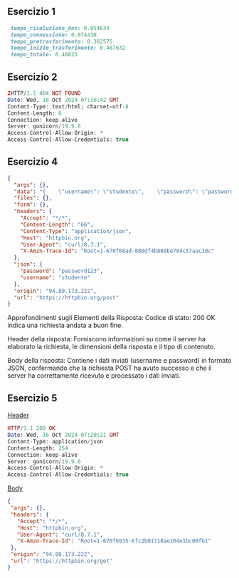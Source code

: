 
## Esercizio 1

 ``` ruby
  tempo_risoluzione_dns: 0.054634
  tempo_connessione: 0.074430
  tempo_pretrasferimento: 0.382575
  tempo_inizio_trasferimento: 0.487632
  tempo_totale: 0.48823
 ```

## Esercizio 2

``` php  
2HTTP/1.1 404 NOT FOUND
Date: Wed, 16 Oct 2024 07:16:42 GMT
Content-Type: text/html; charset=utf-8
Content-Length: 0
Connection: keep-alive
Server: gunicorn/19.9.0
Access-Control-Allow-Origin: *
Access-Control-Allow-Credentials: true
``` 

## Esercizio 4 
``` json
{
  "args": {},
  "data": "{    \"username\": \"studente\",    \"password\": \"password123\"        }",
  "files": {},
  "form": {},
  "headers": {
    "Accept": "*/*",
    "Content-Length": "66",
    "Content-Type": "application/json",
    "Host": "httpbin.org",
    "User-Agent": "curl/8.7.1",
    "X-Amzn-Trace-Id": "Root=1-670f68ad-080df4b869be704c57aac10c"
  },
  "json": {
    "password": "password123",
    "username": "studente"
  },
  "origin": "94.80.173.222",
  "url": "https://httpbin.org/post"
}
```
Approfondimenti sugli Elementi della Risposta:
Codice di stato: 200 OK indica una richiesta andata a buon fine.

Header della risposta: Forniscono informazioni su come il server ha elaborato la richiesta, le dimensioni della risposta e il tipo di contenuto.

Body della risposta: Contiene i dati inviati (username e password) in formato JSON, confermando che la richiesta POST ha avuto successo e che il server ha correttamente ricevuto e processato i dati inviati.







## Esercizio 5 
[Header](https://github.com/ruffoh/Tpsit_24/blob/main/2k24/Http/Curl/esercizio/header.txt)
``` php
HTTP/1.1 200 OK
Date: Wed, 16 Oct 2024 07:20:21 GMT
Content-Type: application/json
Content-Length: 254
Connection: keep-alive
Server: gunicorn/19.9.0
Access-Control-Allow-Origin: *
Access-Control-Allow-Credentials: true


```
[Body](https://github.com/ruffoh/Tpsit_24/blob/main/2k24/Http/Curl/esercizio/body.txt)
 ``` json
{
  "args": {}, 
  "headers": {
    "Accept": "*/*", 
    "Host": "httpbin.org", 
    "User-Agent": "curl/8.7.1", 
    "X-Amzn-Trace-Id": "Root=1-670f6935-6fc2b01718ae104e1bc00fb1"
  }, 
  "origin": "94.80.173.222", 
  "url": "https://httpbin.org/get"
}
```


